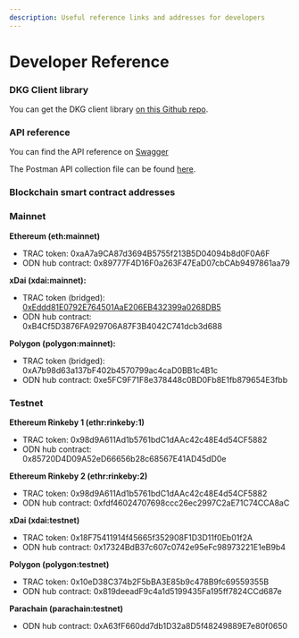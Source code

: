 ```yaml
---
description: Useful reference links and addresses for developers
---
```


# Developer Reference

### DKG Client library

You can get the DKG client library [on this Github repo](https://github.com/OriginTrail/dkg-client).

### API reference

You can find the API reference on [Swagger](https://app.swaggerhub.com/apis-docs/TraceLabs/ot-node-api/v2.1)

The Postman API collection file can be found [here](https://github.com/OriginTrail/dkg-docs/blob/master/DKG_API_2.0.postman_collection.json).

### Blockchain smart contract addresses

### **Mainnet**

**Ethereum \(eth:mainnet\)**

* TRAC token: 0xaA7a9CA87d3694B5755f213B5D04094b8d0F0A6F
* ODN hub contract: 0x89777F4D16F0a263F47EaD07cbCAb9497861aa79

**xDai \(xdai:mainnet\):**

* TRAC token \(bridged\): [0xEddd81E0792E764501AaE206EB432399a0268DB5](https://blockscout.com/xdai/mainnet/tokens/0xEddd81E0792E764501AaE206EB432399a0268DB5/token-transfers)
* ODN hub contract: 0xB4Cf5D3876FA929706A87F3B4042C741dcb3d688

**Polygon \(polygon:mainnet\):**

* TRAC token \(bridged\): 0xA7b98d63a137bF402b4570799ac4caD0BB1c4B1c
* ODN hub contract: 0xe5FC9F71F8e378448c0BD0Fb8E1fb879654E3fbb

### Testnet

**Ethereum Rinkeby 1 \(ethr:rinkeby:1\)**

* TRAC token: 0x98d9A611Ad1b5761bdC1dAAc42c48E4d54CF5882
* ODN hub contract: 0x85720D4D09A52eD66656b28c68567E41AD45dD0e

**Ethereum Rinkeby 2 \(ethr:rinkeby:2\)**

* TRAC token: 0x98d9A611Ad1b5761bdC1dAAc42c48E4d54CF5882
* ODN hub contract: 0xfdf46024707698ccc26ec2997C2aE71C74CCA8aC

**xDai \(xdai:testnet\)**

* TRAC token: 0x18F75411914f45665f352908F1D3D11f0Eb01f2A
* ODN hub contract: 0x17324BdB37c607c0742e95eFc98973221E1eB9b4

**Polygon \(polygon:testnet\)**

* TRAC token: 0x10eD38C374b2F5bBA3E85b9c478B9fc69559355B
* ODN hub contract: 0x819deeadF9c4a1d5199435Fa195ff7824CCd687e

**Parachain \(parachain:testnet\)**

* ODN hub contract: 0xA63fF660dd7db1D32a8D5f48249889E7e80f0650

